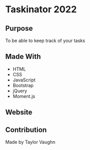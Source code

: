 # Taskinator 2022


## Purpose
To be able to keep track of your tasks 

## Made With
* HTML
* CSS
* JavaScript
* Bootstrap
* jQuery
* Moment.js

## Website


## Contribution
Made by Taylor Vaughn